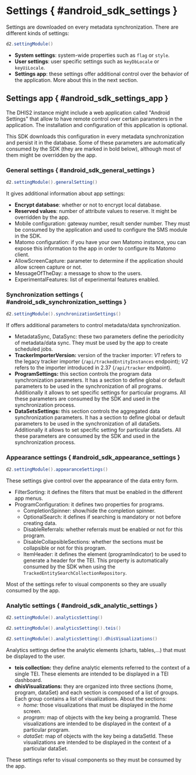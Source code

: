 # Settings { #android_sdk_settings }

Settings are downloaded on every metadata synchronization. There are different kinds of settings:

```java
d2.settingModule()
```

- **System settings**: system-wide properties such as `flag` or `style`.
- **User settings**: user specific settings such as `keyDbLocale` or `keyUiLocale`.
- **Settings app**: these settings offer additional control over the behavior of the application. More about this in the next section.



## Settings app { #android_sdk_settings_app }

The DHIS2 instance might include a web application called "Android Settings" that allow to have remote control over certain parameters in the application. The installation and configuration of this application is optional.

This SDK downloads this configuration in every metadata synchronization and persist it in the database. Some of these parameters are automatically consumed by the SDK (they are marked in bold below), although most of them might be overridden by the app.

### General settings { #android_sdk_general_settings }

```java
d2.settingModule().generalSetting()
```

It gives additional information about app settings:

- **Encrypt database**: whether or not to encrypt local database.
- **Reserved values**: number of attribute values to reserve. It might be overridden by the app.
- Mobile configuration: gateway number, result sender number. They must be consumed by the application and used to configure the SMS module in the SDK.
- Matomo configuration: if you have your own Matomo instance, you can expose this information to the app in order to configure its Matomo client.
- AllowScreenCapture: parameter to determine if the application should allow screen capture or not.
- MessageOfTheDay: a message to show to the users.
- ExperimentalFeatures: list of experimental features enabled.

### Synchronization settings { #android_sdk_synchronization_settings }

```java
d2.settingModule().synchronizationSettings()
```

If offers additional parameters to control metadata/data synchronization.

- MetadataSync, DataSync: these two parameters define the periodicity of metadata/data sync. They must be used by the app to create scheduled jobs.
- **TrackerImporterVersion:** version of the tracker importer: *V1* refers to the legacy tracker importer (`/api/trackedEntityInstances` endpoint); *V2* refers to the importer introduced in 2.37 (`/api/tracker` endpoint).
- **ProgramSettings:** this section controls the program data synchronization parameters. It has a section to define global or default parameters to be used in the synchronization of all programs. Additionally it allows to set specific settings for particular programs. All these parameters are consumed by the SDK and used in the synchronization process.
- **DataSetsSettings:** this section controls the aggregated data synchronization parameters. It has a section to define global or default parameters to be used in the synchronization of all dataSets. Additionally it allows to set specific setting for particular dataSets. All these parameters are consumed by the SDK and used in the synchronization process.

### Appearance settings { #android_sdk_appearance_settings }

```java
d2.settingModule().appearanceSettings()
```

These settings give control over the appearance of the data entry form. 

- FilterSorting: it defines the filters that must be enabled in the different app menus.
- ProgramConfiguration: it defines two properties for programs.
    - CompletionSpinner: show/hide the completion spinner.
    - OptionalSearch: it defines if searching is mandatory or not before creating data.
    - DisableReferrals: whether referrals must be enabled or not for this program.
    - DisableCollapsibleSections: whether the sections must be collapsible or not for this program.
    - ItemHeader: it defines the element (programIndicator) to be used to generate a header for the TEI. This property is automatically consumed by the SDK when using the `TrackedEntitySearchCollectionRepository`.

Most of the settings refer to visual components so they are usually consumed by the app.

### Analytic settings { #android_sdk_analytic_settings }

```java
d2.settingModule().analyticsSetting()

d2.settingModule().analyticsSetting().teis()

d2.settingModule().analyticsSetting().dhisVisualizations()
```

Analytics settings define the analytic elements (charts, tables,...) that must be displayed to the user.

- **teis collection:** they define analytic elements referred to the context of a single TEI. These elements are intended to be displayed in a TEI dashboard.
- **dhisVisualizations:** they are organized into three sections (home, program, dataSet) and each section is composed of a list of groups. Each group contains a list of visualizations. About the sections:
    - *home:* those visualizations that must be displayed in the *home* screen.
    - *program:* map of objects with the key being a programId. These visualizations are intended to be displayed in the context of a particular program.
    - *dataSet:* map of objects with the key being a dataSetId. These visualizations are intended to be displayed in the context of a particular dataSet.


These settings refer to visual components so they must be consumed by the app.